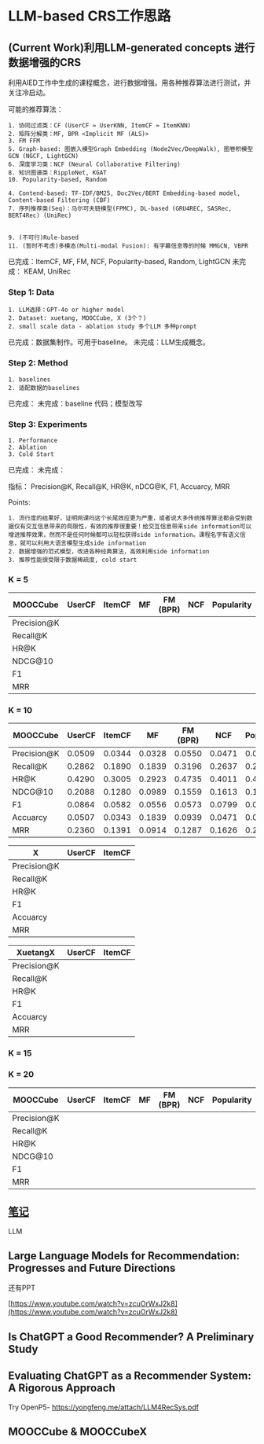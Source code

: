 # LLM-based CRS工作思路

## (Current Work)利用LLM-generated concepts 进行数据增强的CRS

利用AIED工作中生成的课程概念，进行数据增强。用各种推荐算法进行测试，并关注冷启动。

可能的推荐算法：

    1. 协同过滤类：CF (UserCF ≈ UserKNN, ItemCF ≈ ItemKNN)
    2. 矩阵分解类：MF, BPR <Implicit MF (ALS)>
    3. FM FFM
    5. Graph-based: 图嵌入模型Graph Embedding (Node2Vec/DeepWalk), 图卷积模型GCN (NGCF, LightGCN)
    6. 深度学习类：NCF (Neural Collaborative Filtering)
    8. 知识图谱类：RippleNet, KGAT
    10. Popularity-based, Random

    4. Contend-based: TF-IDF/BM25, Doc2Vec/BERT Embedding-based model,  Content-based Filtering (CBF)
    7. 序列推荐类(Seq)：马尔可夫链模型(FPMC), DL-based (GRU4REC, SASRec, BERT4Rec) (UniRec)
    
    
    9. (不可行)Rule-based
    11. (暂时不考虑)多模态(Multi-modal Fusion): 有字幕信息等的时候 MMGCN, VBPR


已完成：ItemCF, MF, FM, NCF, Popularity-based, Random, LightGCN
未完成： KEAM, UniRec

### Step 1: Data

    1. LLM选择：GPT-4o or higher model
    2. Dataset: xuetang, MOOCCube, X (3个？)
    2. small scale data - ablation study 多个LLM 多种prompt

已完成：数据集制作。可用于baseline。
未完成：LLM生成概念。

### Step 2: Method

    1. baselines
    2. 适配数据的baselines

已完成：
未完成：baseline 代码；模型改写

### Step 3: Experiments

    1. Performance
    2. Ablation
    3. Cold Start

已完成：
未完成：

指标： Precision@K, Recall@K, HR@K, nDCG@K, F1, Accuarcy, MRR

Points:

    1. 流行度的结果好，证明网课吗这个长尾效应更为严重，或者说大多传统推荐算法都会受到数据仅有交互信息带来的局限性，有效的推荐很重要！给交互信息带来side information可以增进推荐效果，然而不是任何时候都可以轻松获得side information。课程名字有语义信息，就可以利用大语言模型生成side information
    2. 数据增强的范式模型，改进各种经典算法，高效利用side information
    3. 推荐性能很受限于数据稀疏度, cold start

### K = 5

|  MOOCCube | UserCF | ItemCF | MF | FM (BPR) | NCF | Popularity | LightGCN | UniRec | KEAM |
|------------|------------|------------|------------|------------|------------|------------|------------|------------|------------|
| Precision@K |  |  |  |  |  |  |  | 0.0995 |  |
| Recall@K |  |  |  |  |  |  |  | 0.0795 |  |
| HR@K |  |  |  |  |  |  |  | 0.4975 |  |
| NDCG@10 |  |  |  |  |  |  |  | 0.1210 |  |
| F1 |  |  |  |  |  |  |  | 0.0884 |  |
| MRR |  |  |  |  |  |  |  | 0.3103 |  |

### K = 10 

|  MOOCCube | UserCF | ItemCF | MF | FM (BPR) | NCF | Popularity | LightGCN | UniRec | KEAM |
|------------|------------|------------|------------|------------|------------|------------|------------|------------|------------|
| Precision@K | 0.0509 | 0.0344 | 0.0328 | 0.0550 | 0.0471 | 0.0531 | 0.0625 | 0.0660 |  |
| Recall@K | 0.2862 |  0.1890 | 0.1839 | 0.3196 | 0.2637 | 0.2935 | 0.3433 | 0.1044 |  |
| HR@K | 0.4290 | 0.3005 | 0.2923 | 0.4735 | 0.4011 | 0.4323 | 0.5014 | 0.6599 |  |
| NDCG@10 | 0.2088 | 0.1280 | 0.0989 | 0.1559 | 0.1613 | 0.1948 | 0.2372 | 0.1210 |  |
| F1 | 0.0864 | 0.0582 | 0.0556 | 0.0573 | 0.0799 | 0.0900 | 0.1058 | 0.0809 |  |
| Accuarcy | 0.0507 | 0.0343 | 0.1839 | 0.0939 | 0.0471 | 0.0530 | 0.0624 |  |  |
| MRR | 0.2360 | 0.1391 | 0.0914 | 0.1287 | 0.1626 | 0.2065 | 0.2556 | 0.3320 |  |







| X | UserCF | ItemCF |
|------------|------------|------------|
| Precision@K |  |  |
| Recall@K |  |  |
| HR@K |  |  |
| F1 |  |  |
| Accuarcy |  |  |
| MRR |  |  |


|  XuetangX | UserCF | ItemCF |
|------------|------------|------------|
| Precision@K |  |  |
| Recall@K |  |  |
| HR@K |  |  |
| F1 |  |  |
| Accuarcy |  |  |
| MRR |  |  |


### K = 15

### K = 20

|  MOOCCube | UserCF | ItemCF | MF | FM (BPR) | NCF | Popularity | LightGCN | UniRec | KEAM |
|------------|------------|------------|------------|------------|------------|------------|------------|------------|------------|
| Precision@K |  |  |  |  |  |  |  | 0.0404 |  |
| Recall@K |  |  |  |  |  |  |  | 0.1258 |  |
| HR@K |  |  |  |  |  |  |  | 0.8071 |  |
| NDCG@10 |  |  |  |  |  |  |  | 0.1298 |  |
| F1 |  |  |  |  |  |  |  | 0.0611 |  |
| MRR |  |  |  |  |  |  |  | 0.3424 |  |





## [笔记](https://f0jb1v8xcai.feishu.cn/wiki/DMqOwfhbIi2kUlkxu0RcVaYjn2F)

LLM






## Large Language Models for Recommendation: Progresses and Future Directions 

还有PPT

[https://www.youtube.com/watch?v=zcuOrWxJ2k8](https://www.youtube.com/watch?v=zcuOrWxJ2k8)





## Is ChatGPT a Good Recommender? A Preliminary Study


## Evaluating ChatGPT as a Recommender System: A Rigorous Approach


Try OpenP5- https://yongfeng.me/attach/LLM4RecSys.pdf

    
    
## MOOCCube & MOOCCubeX





